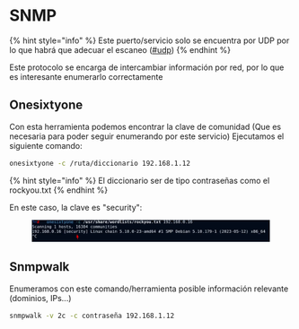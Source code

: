 # SNMP

{% hint style="info" %}
Este puerto/servicio solo se encuentra por UDP por lo que habrá que adecuar el escaneo ([#udp](../enumeracion-de-red.md#udp "mention"))
{% endhint %}

Este protocolo se encarga de intercambiar información por red, por lo que es interesante enumerarlo correctamente

## Onesixtyone

Con esta herramienta podemos encontrar la clave de comunidad (Que es necesaria para poder seguir enumerando por este servicio) Ejecutamos el siguiente comando:

```bash
onesixtyone -c /ruta/diccionario 192.168.1.12
```

{% hint style="info" %}
El diccionario ser de tipo contraseñas como el rockyou.txt
{% endhint %}

En este caso, la clave es "security":

<figure><img src="../../.gitbook/assets/image (10).png" alt=""><figcaption></figcaption></figure>

## Snmpwalk

Enumeramos con este comando/herramienta posible información relevante (dominios, IPs...)

```bash
snmpwalk -v 2c -c contraseña 192.168.1.12
```
